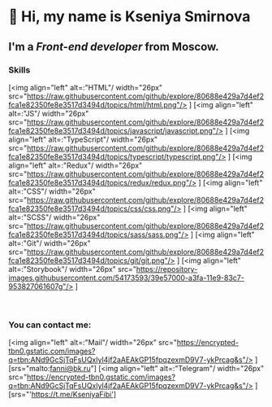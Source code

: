 # 👋 Hi, my name is **Kseniya Smirnova**
## I'm a *Front-end developer* from Moscow.

### Skills
[<img align="left" alt=:"HTML"/ width="26px" src="https://raw.githubusercontent.com/github/explore/80688e429a7d4ef2fca1e82350fe8e3517d3494d/topics/html/html.png"/> ]
[<img align="left" alt=:"JS"/ width="26px" src="https://raw.githubusercontent.com/github/explore/80688e429a7d4ef2fca1e82350fe8e3517d3494d/topics/javascript/javascript.png"/> ]
[<img align="left" alt=:"TypeScript"/ width="26px" src="https://raw.githubusercontent.com/github/explore/80688e429a7d4ef2fca1e82350fe8e3517d3494d/topics/typescript/typescript.png"/> ]
[<img align="left" alt=:"Redux"/ width="26px" src="https://raw.githubusercontent.com/github/explore/80688e429a7d4ef2fca1e82350fe8e3517d3494d/topics/redux/redux.png"/> ]
[<img align="left" alt=:"CSS"/ width="26px" src="https://raw.githubusercontent.com/github/explore/80688e429a7d4ef2fca1e82350fe8e3517d3494d/topics/css/css.png"/> ]
[<img align="left" alt=:"SCSS"/ width="26px" src="https://raw.githubusercontent.com/github/explore/80688e429a7d4ef2fca1e82350fe8e3517d3494d/topics/sass/sass.png"/> ]
[<img align="left" alt=:"Git"/ width="26px" src="https://raw.githubusercontent.com/github/explore/80688e429a7d4ef2fca1e82350fe8e3517d3494d/topics/git/git.png"/> ]
[<img align="left" alt=:"Storybook"/ width="26px" src="https://repository-images.githubusercontent.com/54173593/39e57000-a3fa-11e9-83c7-953827061607g"/> ]
<br/>
<br/>
<br/>

### You  can contact me:
[<img align="left" alt=:"Mail"/ width="26px" src="https://encrypted-tbn0.gstatic.com/images?q=tbn:ANd9GcSjTqFsUQxlyl4jf2aAEAkGP15fpqzexmD9V7-ykPrcag&s"/> ][srs="malto:fanni@bk.ru"]
[<img align="left" alt=:"Telegram"/ width="26px" src="https://encrypted-tbn0.gstatic.com/images?q=tbn:ANd9GcSjTqFsUQxlyl4jf2aAEAkGP15fpqzexmD9V7-ykPrcag&s"/> ][srs="'https://t.me/KseniyaFibi']
